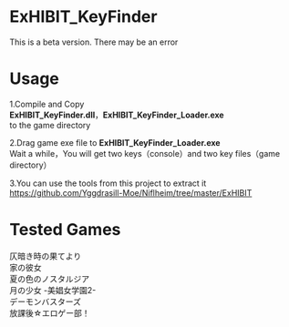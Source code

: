 # ExHIBIT_KeyFinder
This is a beta version. There may be an error
# Usage
1.Compile and Copy  
**ExHIBIT_KeyFinder.dll**，**ExHIBIT_KeyFinder_Loader.exe**  
to the game directory  

2.Drag game exe file to **ExHIBIT_KeyFinder_Loader.exe**  
Wait a while，You will get two keys（console）and two key files（game directory）  

3.You can use the tools from this project to extract it   
https://github.com/Yggdrasill-Moe/Niflheim/tree/master/ExHIBIT

# Tested Games
仄暗き時の果てより  
家の彼女  
夏の色のノスタルジア  
月の少女 -美娼女学園2-  
デーモンバスターズ  
放課後☆エロゲー部！  
